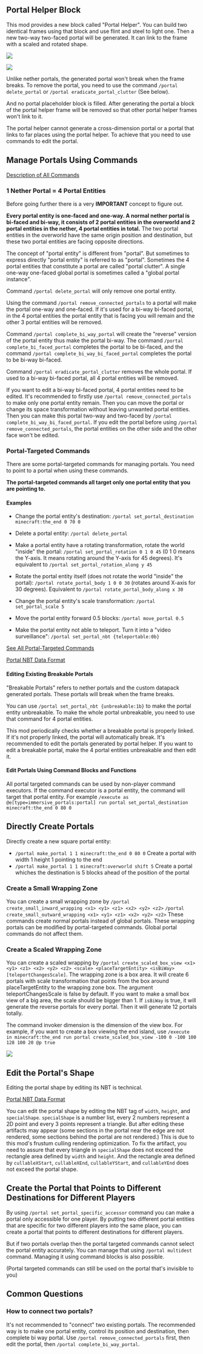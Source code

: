 


## Portal Helper Block

This mod provides a new block called "Portal Helper".
You can build two identical frames using that block and use flint and steel to light one. Then a new two-way two-faced portal will be generated. It can link to the frame with a scaled and rotated shape.

![](https://i.ibb.co/TYPsj12/2020-09-15-21-23-18.png)

![](https://i.ibb.co/D8kLnDf/2020-09-15-21-23-39.png)

Unlike nether portals, the generated portal won't break when the frame breaks. To remove the portal, you need to use the command `/portal delete_portal` or `/portal eradicate_portal_clutter` (See below).

And no portal placeholder block is filled. After generating the portal a block of the portal helper frame will be removed so that other portal helper frames won't link to it.

The portal helper cannot generate a cross-dimension portal or a portal that links to far places using the portal helper. To achieve that you need to use commands to edit the portal.

## Manage Portals Using Commands

[Description of All Commands](https://github.com/qouteall/ImmersivePortalsMod/wiki/Commands-Reference)

### 1 Nether Portal = 4 Portal Entities
Before going further there is a very **IMPORTANT** concept to figure out.

**Every portal entity is one-faced and one-way. A normal nether portal is bi-faced and bi-way, it consists of 2 portal entities in the overworld and 2 portal entities in the nether, 4 portal entities in total.** The two portal entities in the overworld have the same origin position and destination, but these two portal entities are facing opposite directions.

The concept of "portal entity" is different from "portal". But sometimes to express directly "portal entity" is referred to as "portal". Sometimes the 4 portal entities that constitute a portal are called "portal clutter". A single one-way one-faced global portal is sometimes called a "global portal instance".

Command `/portal delete_portal` will only remove one portal entity.

Using the command `/portal remove_connected_portals` to a portal will make the portal one-way and one-faced.
If it's used for a bi-way bi-faced portal, in the 4 portal entities the portal entity that is facing you will remain and the other 3 portal entities will be removed.

Command `/portal complete_bi_way_portal` will create the "reverse" version of the portal entity thus make the portal bi-way. The command `/portal complete_bi_faced_portal` completes the portal to be bi-faced, and the command `/portal complete_bi_way_bi_faced_portal` completes the portal to be bi-way bi-faced.

Command `/portal eradicate_portal_clutter` removes the whole portal. If used to a bi-way bi-faced portal, all 4 portal entities will be removed.

If you want to edit a bi-way bi-faced portal, 4 portal entities need to be edited. It's recommended to firstly use `/portal remove_connected_portals` to make only one portal entity remain. Then you can move the portal or change its space transformation without leaving unwanted portal entities. Then you can make this portal two-way and two-faced by `/portal complete_bi_way_bi_faced_portal`. If you edit the portal before using `/portal remove_connected_portals`, the portal entities on the other side and the other face won't be edited.

### Portal-Targeted Commands

There are some portal-targeted commands for managing portals. You need to point to a portal when using these commands.

**The portal-targeted commands all target only one portal entity that you are pointing to.**


#### Examples

- Change the portal entity's destination: `/portal set_portal_destination minecraft:the_end 0 70 0`

- Delete a portal entity: `/portal delete_portal`

- Make a portal entity have a rotating transformation, rotate the world "inside" the portal: `/portal set_portal_rotation 0 1 0 45` (0 1 0 means the Y-axis. It means rotating around the Y-axis for 45 degrees). It's equivalent to `/portal set_portal_rotation_along y 45`

- Rotate the portal entity itself (does not rotate the world "inside" the portal): `/portal rotate_portal_body 1 0 0 30` (rotates around X-axis for 30 degrees). Equivalent to `/portal rotate_portal_body_along x 30`

- Change the portal entity's scale transformation: `/portal set_portal_scale 5`

- Move the portal entity forward 0.5 blocks: `/portal move_portal 0.5`

- Make the portal entity not able to teleport. Turn it into a "video surveillance": `/portal set_portal_nbt {teleportable:0b}`

[See All Portal-Targeted Commands](https://github.com/qouteall/ImmersivePortalsMod/wiki/Commands-Reference#portal-targeted-commands)

[Portal NBT Data Format](https://github.com/qouteall/ImmersivePortalsMod/wiki/Portal-NBT-Data-Format)

#### Editing Existing Breakable Portals

"Breakable Portals" refers to nether portals and the custom datapack generated portals. These portals will break when the frame breaks. 

You can use `/portal set_portal_nbt {unbreakable:1b}` to make the portal entity unbreakable. To make the whole portal unbreakable, you need to use that command for 4 portal entities.

This mod periodically checks whether a breakable portal is properly linked. If it's not properly linked, the portal will automatically break. It's recommended to edit the portals generated by portal helper. If you want to edit a breakable portal, make the 4 portal entities unbreakable and then edit it.

#### Edit Portals Using Command Blocks and Functions
All portal targeted commands can be used by non-player command executors. If the command executor is a portal entity, the command will target that portal entity. For example `/execute as @e[type=immersive_portals:portal] run portal set_portal_destination minecraft:the_end 0 80 0`

## Directly Create Portals

Directly create a new square portal entity: 
- `/portal make_portal 1 1 minecraft:the_end 0 80 0` Create a portal with width 1 height 1 pointing to the end
- `/portal make_portal 1 1 minecraft:overworld shift 5` Create a portal whiches the destination is 5 blocks ahead of the position of the portal

### Create a Small Wrapping Zone
You can create a small wrapping zone by `/portal create_small_inward_wrapping <x1> <y1> <z1> <x2> <y2> <z2>` `/portal create_small_outward_wrapping <x1> <y1> <z1> <x2> <y2> <z2>`
These commands create normal portals instead of global portals. These wrapping portals can be modified by portal-targeted commands. Global portal commands do not affect them.

### Create a Scaled Wrapping Zone
You can create a scaled wrapping by `/portal create_scaled_box_view <x1> <y1> <z1> <x2> <y2> <z2> <scale> <placeTargetEntity> <isBiWay> [teleportChangesScale]`.
The wrapping zone is a box area. It will create 6 portals with scale transformation that points from the box around placeTargetEntity to the wrapping zone box. The argument teleportChangesScale is false by default. If you want to make a small box view of a big area, the scale should be bigger than 1. If `isBiWay` is true, it will generate the reverse portals for every portal. Then it will generate 12 portals totally.

The command invoker dimension is the dimension of the view box. For example, if you want to create a box viewing the end island, use `/execute in minecraft:the_end run portal create_scaled_box_view -100 0 -100 100 128 100 20 @p true`

![](https://i.ibb.co/yhXHYHm/2020-08-26-21-18-54.png)

## Edit the Portal's Shape
Editing the portal shape by editing its NBT is technical.

[Portal NBT Data Format](https://github.com/qouteall/ImmersivePortalsMod/wiki/Portal-NBT-Data-Format)

You can edit the portal shape by editing the NBT tag of `width`, `height`, and `specialShape`. `specialShape` is a number list, every 2 numbers represent a 2D point and every 3 points represent a triangle. But after editing these artifacts may appear (some sections in the portal near the edge are not rendered, some sections behind the portal are not rendered.) This is due to this mod's frustum culling rendering optimization. To fix the artifact, you need to assure that every triangle in `specialShape` does not exceed the rectangle area defined by `width` and `height`. And the rectangle area defined by `cullableXStart`, `cullableXEnd`, `cullableYStart`, and `cullableYEnd` does not exceed the portal shape.


## Create the Portal that Points to Different Destinations for Different Players
By using `/portal set_portal_specific_accessor` command you can make a portal only accessible for one player. By putting two different portal entities that are specific for two different players into the same place, you can create a portal that points to different destinations for different players.

But if two portals overlap then the portal targeted commands cannot select the portal entity accurately. You can manage that using `/portal multidest` command. Managing it using command blocks is also possible.

(Portal targeted commands can still be used on the portal that's invisible to you)

## Common Questions

### How to connect two portals?
It's not recommended to "connect" two existing portals. The recommended way is to make one portal entity, control its position and destination, then complete bi way portal. Use `/portal remove_connected_portals` first, then edit the portal, then `/portal complete_bi_way_portal`.

